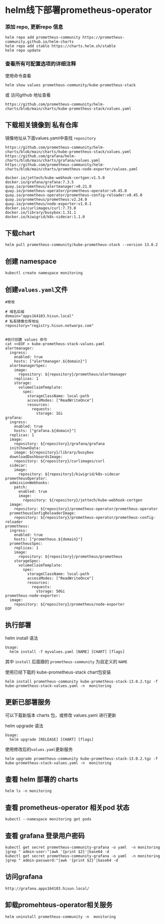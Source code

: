 # helm线下部署prometheus-operator

### 添加 repo, 更新repo 信息

```
helm repo add prometheus-community https://prometheus-community.github.io/helm-charts
helm repo add stable https://charts.helm.sh/stable
helm repo update
```

### 查看所有可配置选项的详细注释

使用命令查看

```
helm show values prometheus-community/kube-prometheus-stack
```

或 访问github 地址查看

```
https://github.com/prometheus-community/helm-charts/blob/main/charts/kube-prometheus-stack/values.yaml
```
## 下载相关镜像到 私有仓库

镜像地址从下面values.yaml中查找 `repository` 

```
https://github.com/prometheus-community/helm-charts/blob/main/charts/kube-prometheus-stack/values.yaml
https://github.com/grafana/helm-charts/blob/main/charts/grafana/values.yaml
https://github.com/prometheus-community/helm-charts/blob/main/charts/prometheus-node-exporter/values.yaml
```


```
docker.io/jettech/kube-webhook-certgen:v1.5.0
docker.io/grafana/grafana:7.3.5
quay.io/prometheus/alertmanager:v0.21.0
quay.io/prometheus-operator/prometheus-operator:v0.45.0
quay.io/prometheus-operator/prometheus-config-reloader:v0.45.0
quay.io/prometheus/prometheus:v2.24.0
quay.io/prometheus/node-exporter:v1.0.1
docker.io/curlimages/curl:7.73.0
docker.io/library/busybox:1.31.1
docker.io/kiwigrid/k8s-sidecar:1.1.0
```

## 下载chart

```
helm pull prometheus-community/kube-prometheus-stack --version 13.0.2
```

## 创建 namespace

```
kubectl create namespace monitoring
```

## 创建`values.yaml`文件

```
#修改

# 域名后缀
domain="apps164103.hisun.local"
# 私有镜像仓库地址
repository="registry.hisun.netwarps.com"


#执行创建 values 命令
cat <<EOF > kube-prometheus-stack-values.yaml
alertmanager:
  ingress:
    enabled: true
    hosts: ["alertmanager.${domain}"]
  alertmanagerSpec:
    image:
      repository: ${repository}/prometheus/alertmanager
    replicas: 1
    storage:
      volumeClaimTemplate:
        spec:
          storageClassName: local-path
          accessModes: ["ReadWriteOnce"]
          resources:
            requests:
              storage: 1Gi
grafana:
  ingress:
    enabled: true
    hosts: ["grafana.${domain}"]
  replicas: 1
  image:
    repository: ${repository}/grafana/grafana
  initChownData:
    image: ${repository}/library/busybox
  downloadDashboardsImage:
    repository: ${repository}/curlimages/curl
  sidecar:
    image:
      repository: ${repository}/kiwigrid/k8s-sidecar
prometheusOperator:
  admissionWebhooks:
    patch:
      enabled: true
      image:
        repository: ${repository}/jettech/kube-webhook-certgen
  image:
    repository: ${repository}/prometheus-operator/prometheus-operator
  prometheusConfigReloaderImage:
    repository: ${repository}/prometheus-operator/prometheus-config-reloader
prometheus:
  ingress:
    enabled: true
    hosts: ["prometheus.${domain}"]
  prometheusSpec:
    replicas: 1
    image:
      repository: ${repository}/prometheus/prometheus
    storageSpec:
      volumeClaimTemplate:
        spec:
          storageClassName: local-path
          accessModes: ["ReadWriteOnce"]
          resources:
            requests:
              storage: 50Gi
prometheus-node-exporter:
  image:
    repository: ${repository}/prometheus/node-exporter
EOF
```

## 执行部署

helm install 语法

```
Usage:
  helm install -f myvalues.yaml [NAME] [CHART] [flags]
```

其中 `install` 后面跟的 `prometheus-community` 为自定义的 `NAME`

使用已经下载的 kube-prometheus-stack chart包安装

```
helm install prometheus-community kube-prometheus-stack-13.0.2.tgz -f kube-prometheus-stack-values.yaml -n  monitoring
```

## 更新已部署服务

可以下载新版本 charts 包，或修改 values.yaml 进行更新

helm upgrade 语法

```
Usage:
  helm upgrade [RELEASE] [CHART] [flags]
```

使用修改后的`values.yaml`更新服务

```
helm upgrade prometheus-community kube-prometheus-stack-13.0.2.tgz -f kube-prometheus-stack-values.yaml -n  monitoring
```
## 查看 helm 部署的 charts

```
helm ls -n monitoring
```

## 查看 prometheus-operator 相关pod 状态

```
kubectl --namespace monitoring get pods
```

## 查看 grafana 登录用户密码

```
kubectl get secret prometheus-community-grafana -o yaml  -n monitoring |grep " admin-user:"|awk '{print $2}'|base64 -d
kubectl get secret prometheus-community-grafana -o yaml  -n monitoring |grep " admin-password:"|awk '{print $2}'|base64 -d
```

## 访问grafana

```
http://grafana.apps164103.hisun.local/
```

## 卸载promehteus-operator相关服务

```
helm uninstall prometheus-community -n  monitoring
```
